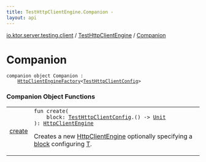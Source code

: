 ```yaml
---
title: TestHttpClientEngine.Companion - 
layout: api
---
```


<div class='api-docs-breadcrumbs'><a href="../../index.html">io.ktor.server.testing.client</a> / <a href="../index.html">TestHttpClientEngine</a> / <a href="./index.html">Companion</a></div>

# Companion

<div class="signature"><code><span class="keyword">companion</span> <span class="keyword">object </span><span class="identifier">Companion</span>&nbsp;<span class="symbol">:</span>&nbsp;<br/>&nbsp;&nbsp;&nbsp;&nbsp;<a href="../../../io.ktor.client.engine/-http-client-engine-factory/index.html"><span class="identifier">HttpClientEngineFactory</span></a><span class="symbol">&lt;</span><a href="../../-test-http-client-config/index.html"><span class="identifier">TestHttpClientConfig</span></a><span class="symbol">&gt;</span></code></div>

### Companion Object Functions

<table class="api-docs-table">
<tbody>
<tr>
<td markdown="1">

<a href="create.html">create</a>


</td>
<td markdown="1">
<div class="signature"><code><span class="keyword">fun </span><span class="identifier">create</span><span class="symbol">(</span><br/>&nbsp;&nbsp;&nbsp;&nbsp;<span class="parameterName" id="io.ktor.server.testing.client.TestHttpClientEngine.Companion$create(kotlin.Function1((io.ktor.server.testing.client.TestHttpClientConfig, kotlin.Unit)))/block">block</span><span class="symbol">:</span>&nbsp;<a href="../../-test-http-client-config/index.html"><span class="identifier">TestHttpClientConfig</span></a><span class="symbol">.</span><span class="symbol">(</span><span class="symbol">)</span>&nbsp;<span class="symbol">-&gt;</span>&nbsp;<a href="https://kotlinlang.org/api/latest/jvm/stdlib/kotlin/-unit/index.html"><span class="identifier">Unit</span></a><br/><span class="symbol">)</span><span class="symbol">: </span><a href="../../../io.ktor.client.engine/-http-client-engine/index.html"><span class="identifier">HttpClientEngine</span></a></code></div>

Creates a new <a href="../../../io.ktor.client.engine/-http-client-engine/index.html">HttpClientEngine</a> optionally specifying a <a href="create.html#io.ktor.server.testing.client.TestHttpClientEngine.Companion$create(kotlin.Function1((io.ktor.server.testing.client.TestHttpClientConfig, kotlin.Unit)))/block">block</a> configuring <a href="#">T</a>.


</td>
</tr>
</tbody>
</table>
